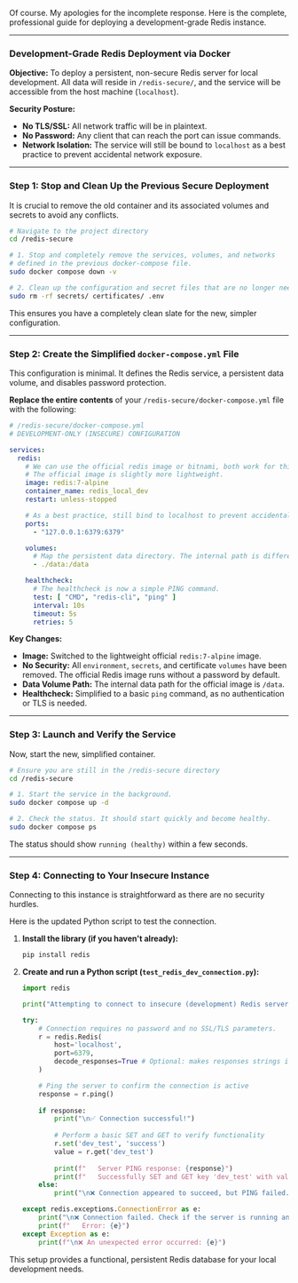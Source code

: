 Of course. My apologies for the incomplete response. Here is the complete, professional guide for deploying a development-grade Redis instance.

---

### **Development-Grade Redis Deployment via Docker**

**Objective:** To deploy a persistent, non-secure Redis server for local development. All data will reside in `/redis-secure/`, and the service will be accessible from the host machine (`localhost`).

**Security Posture:**
*   **No TLS/SSL:** All network traffic will be in plaintext.
*   **No Password:** Any client that can reach the port can issue commands.
*   **Network Isolation:** The service will still be bound to `localhost` as a best practice to prevent accidental network exposure.

---

### **Step 1: Stop and Clean Up the Previous Secure Deployment**

It is crucial to remove the old container and its associated volumes and secrets to avoid any conflicts.

```bash
# Navigate to the project directory
cd /redis-secure

# 1. Stop and completely remove the services, volumes, and networks
# defined in the previous docker-compose file.
sudo docker compose down -v

# 2. Clean up the configuration and secret files that are no longer needed.
sudo rm -rf secrets/ certificates/ .env
```
This ensures you have a completely clean slate for the new, simpler configuration.

---

### **Step 2: Create the Simplified `docker-compose.yml` File**

This configuration is minimal. It defines the Redis service, a persistent data volume, and disables password protection.

**Replace the entire contents** of your `/redis-secure/docker-compose.yml` file with the following:

```yaml
# /redis-secure/docker-compose.yml
# DEVELOPMENT-ONLY (INSECURE) CONFIGURATION

services:
  redis:
    # We can use the official redis image or bitnami, both work for this.
    # The official image is slightly more lightweight.
    image: redis:7-alpine
    container_name: redis_local_dev
    restart: unless-stopped

    # As a best practice, still bind to localhost to prevent accidental exposure.
    ports:
      - "127.0.0.1:6379:6379"

    volumes:
      # Map the persistent data directory. The internal path is different for the official image.
      - ./data:/data

    healthcheck:
      # The healthcheck is now a simple PING command.
      test: [ "CMD", "redis-cli", "ping" ]
      interval: 10s
      timeout: 5s
      retries: 5
```

**Key Changes:**
*   **Image:** Switched to the lightweight official `redis:7-alpine` image.
*   **No Security:** All `environment`, `secrets`, and certificate `volumes` have been removed. The official Redis image runs without a password by default.
*   **Data Volume Path:** The internal data path for the official image is `/data`.
*   **Healthcheck:** Simplified to a basic `ping` command, as no authentication or TLS is needed.

---

### **Step 3: Launch and Verify the Service**

Now, start the new, simplified container.

```bash
# Ensure you are still in the /redis-secure directory
cd /redis-secure

# 1. Start the service in the background.
sudo docker compose up -d

# 2. Check the status. It should start quickly and become healthy.
sudo docker compose ps
```
The status should show `running (healthy)` within a few seconds.

---

### **Step 4: Connecting to Your Insecure Instance**

Connecting to this instance is straightforward as there are no security hurdles.

Here is the updated Python script to test the connection.

1.  **Install the library (if you haven't already):**
    ```bash
    pip install redis
    ```

2.  **Create and run a Python script (`test_redis_dev_connection.py`):**
    ```python
    import redis

    print("Attempting to connect to insecure (development) Redis server...")

    try:
        # Connection requires no password and no SSL/TLS parameters.
        r = redis.Redis(
            host='localhost',
            port=6379,
            decode_responses=True # Optional: makes responses strings instead of bytes
        )

        # Ping the server to confirm the connection is active
        response = r.ping()
        
        if response:
            print("\n✅ Connection successful!")
            
            # Perform a basic SET and GET to verify functionality
            r.set('dev_test', 'success')
            value = r.get('dev_test')
            
            print(f"   Server PING response: {response}")
            print(f"   Successfully SET and GET key 'dev_test' with value: '{value}'")
        else:
            print("\n❌ Connection appeared to succeed, but PING failed.")

    except redis.exceptions.ConnectionError as e:
        print("\n❌ Connection failed. Check if the server is running and the port is correct.")
        print(f"   Error: {e}")
    except Exception as e:
        print(f"\n❌ An unexpected error occurred: {e}")
    ```

This setup provides a functional, persistent Redis database for your local development needs.